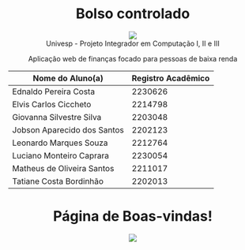 <h1 align="center">Bolso controlado</h1>

<div align="center">
    <img src="https://github.com/m4th3vz/bolso-controlado-PI/assets/109554163/03f21d9c-10fb-4052-84de-26c9bad71770" />
</div>

<div align="center">
Univesp - Projeto Integrador em Computação I, II e III

Aplicação web de finanças focado para pessoas de baixa renda

Nome do Aluno(a) | Registro Acadêmico
---|---
Ednaldo Pereira Costa | 2230626
Elvis Carlos Ciccheto | 2214798
Giovanna Silvestre Silva | 2203048
Jobson Aparecido dos Santos | 2202123
Leonardo Marques Souza | 2212764
Luciano Monteiro Caprara | 2230054
Matheus de Oliveira Santos | 2211017
Tatiane Costa Bordinhão | 2202013
</div>

<h1 align="center">Página de Boas-vindas!</h1>

<div align="center">
    <img src="https://github.com/m4th3vz/bolso-controlado-PI/assets/109554163/bd324ffd-03a2-47c8-959b-6805c73752b9" />
</div>